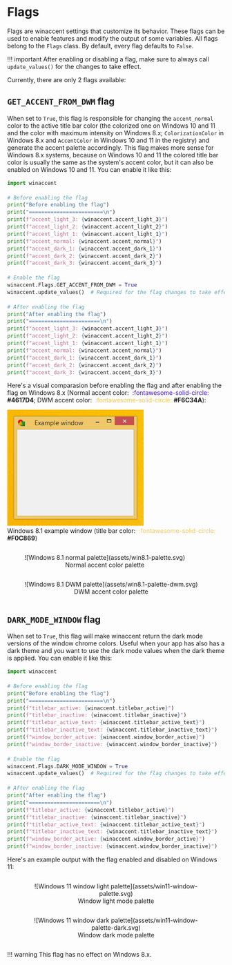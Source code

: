# Flags
<!-- Added in <font color="#4051B5">:material-tag: **v2.1.0**</font> -->

Flags are winaccent settings that customize its behavior. These flags can be used to enable features and modify the output of some variables. All flags belong to the `Flags` class. By default, every flag defaults to `False`. 

!!! important
    After enabling or disabling a flag, make sure to always call `update_values()` for the changes to take effect.

Currently, there are only 2 flags available:

## `GET_ACCENT_FROM_DWM` flag
When set to `True`, this flag is responsible for changing the `accent_normal` color to the active title bar color (the colorized one on Windows 10 and 11 and the color with maximum intensity on Windows 8.x; `ColorizationColor` in Windows 8.x and `AccentColor` in Windows 10 and 11 in the registry) and generate the accent palette accordingly. This flag makes more sense for Windows 8.x systems, because on Windows 10 and 11 the colored title bar color is usually the same as the system's accent color, but it can also be enabled on Windows 10 and 11. You can enable it like this:

```python
import winaccent

# Before enabling the flag
print("Before enabling the flag")
print("========================\n")
print(f"accent_light_3: {winaccent.accent_light_3}")
print(f"accent_light_2: {winaccent.accent_light_2}")
print(f"accent_light_1: {winaccent.accent_light_1}")
print(f"accent_normal: {winaccent.accent_normal}")
print(f"accent_dark_1: {winaccent.accent_dark_1}")
print(f"accent_dark_2: {winaccent.accent_dark_2}")
print(f"accent_dark_3: {winaccent.accent_dark_3}")

# Enable the flag
winaccent.Flags.GET_ACCENT_FROM_DWM = True
winaccent.update_values()  # Required for the flag changes to take effect

# After enabling the flag
print("After enabling the flag")
print("=======================\n")
print(f"accent_light_3: {winaccent.accent_light_3}")
print(f"accent_light_2: {winaccent.accent_light_2}")
print(f"accent_light_1: {winaccent.accent_light_1}")
print(f"accent_normal: {winaccent.accent_normal}")
print(f"accent_dark_1: {winaccent.accent_dark_1}")
print(f"accent_dark_2: {winaccent.accent_dark_2}")
print(f"accent_dark_3: {winaccent.accent_dark_3}")
```

Here's a visual comparasion before enabling the flag and after enabling the flag on Windows 8.x (Normal accent color: <font color="#4617D4">&nbsp;:fontawesome-solid-circle:</font> **#4617D4**; DWM accent color: <font color="#F6C34A">&nbsp;:fontawesome-solid-circle:</font> **#F6C34A**):

![Windows 8.1 example window](assets/win8.1-window.png)
<br>Windows 8.1 example window (title bar color: <font color="#F0C869">&nbsp;:fontawesome-solid-circle:</font> **#F0C869**)

<div markdown align="center" style="display: flex; flex-wrap: wrap;">

<figure markdown>
![Windows 8.1 normal palette](assets/win8.1-palette.svg)
<br>Normal accent color palette
</figure>

<figure markdown>
![Windows 8.1 DWM palette](assets/win8.1-palette-dwm.svg)
<br>DWM accent color palette
</figure>

</div>


## `DARK_MODE_WINDOW` flag

When set to `True`, this flag will make winaccent return the dark mode versions of the window chrome colors. Useful when your app has also has a dark theme and you want to use the dark mode values when the dark theme is applied. You can enable it like this:

```python
import winaccent

# Before enabling the flag
print("Before enabling the flag")
print("========================\n")
print(f"titlebar_active: {winaccent.titlebar_active}")
print(f"titlebar_inactive: {winaccent.titlebar_inactive}")
print(f"titlebar_active_text: {winaccent.titlebar_active_text}")
print(f"titlebar_inactive_text: {winaccent.titlebar_inactive_text}")
print(f"window_border_active: {winaccent.window_border_active}")
print(f"window_border_inactive: {winaccent.window_border_inactive}")

# Enable the flag
winaccent.Flags.DARK_MODE_WINDOW = True
winaccent.update_values()  # Required for the flag changes to take effect

# After enabling the flag
print("After enabling the flag")
print("=======================\n")
print(f"titlebar_active: {winaccent.titlebar_active}")
print(f"titlebar_inactive: {winaccent.titlebar_inactive}")
print(f"titlebar_active_text: {winaccent.titlebar_active_text}")
print(f"titlebar_inactive_text: {winaccent.titlebar_inactive_text}")
print(f"window_border_active: {winaccent.window_border_active}")
print(f"window_border_inactive: {winaccent.window_border_inactive}")
```

Here's an example output with the flag enabled and disabled on Windows 11:

<div markdown align="center" style="display: flex; flex-wrap: wrap;">

<figure markdown>
![Windows 11 window light palette](assets/win11-window-palette.svg)
<br>Window light mode palette
</figure>

<figure markdown>
![Windows 11 window dark palette](assets/win11-window-palette-dark.svg)
<br>Window dark mode palette
</figure>

</div>

!!! warning
    This flag has no effect on Windows 8.x.